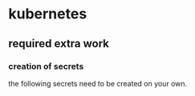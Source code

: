 # kubernetes

## required extra work
### creation of secrets
the following secrets need to be created on your own.
